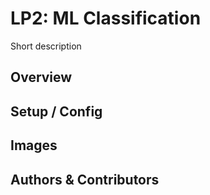 # LP2: ML Classification

Short description

## Overview

## Setup / Config

## Images

## Authors & Contributors
